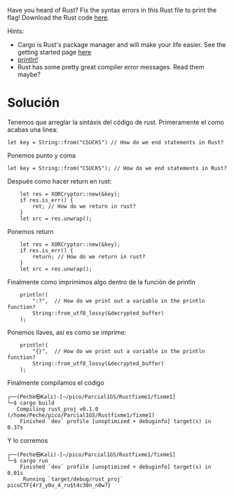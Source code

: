 Have you heard of Rust? Fix the syntax errors in this Rust file to print the flag! Download the Rust code [here](https://challenge-files.picoctf.net/c_verbal_sleep/3f0e13f541928f420d9c8c96b06d4dbf7b2fa18b15adbd457108e8c80a1f5883/fixme1.tar.gz).

Hints:
- Cargo is Rust's package manager and will make your life easier. See the getting started page [here](https://doc.rust-lang.org/book/ch01-03-hello-cargo.html)
- [println!](https://doc.rust-lang.org/std/macro.println.html)
- Rust has some pretty great compiler error messages. Read them maybe?

# Solución
Tenemos que arreglar la sintáxis del código de rust.
Primeramente el como acabas una linea:
```
let key = String::from("CSUCKS") // How do we end statements in Rust?
```
Ponemos punto y coma 
```
let key = String::from("CSUCKS"); // How do we end statements in Rust?
```
Después como hacer return en rust:
```
    let res = XORCryptor::new(&key);
    if res.is_err() {
        ret; // How do we return in rust?
    }
    let xrc = res.unwrap();
```
Ponemos return
```
    let res = XORCryptor::new(&key);
    if res.is_err() {
        return; // How do we return in rust?
    }
    let xrc = res.unwrap();
```
Finalmente como imprimimos algo dentro de la función de println
```
    println!(
        ":?",  // How do we print out a variable in the println function? 
        String::from_utf8_lossy(&decrypted_buffer)
    );
```
Ponemos llaves, así es como se imprime:
```
    println!(
        "{}",  // How do we print out a variable in the println function? 
        String::from_utf8_lossy(&decrypted_buffer)
    );
```
Finalmente compilamos el código 
```
┌──(Peche㉿Kali)-[~/pico/Parcial1GS/Rustfixme1/fixme1]
└─$ cargo build 
   Compiling rust_proj v0.1.0 (/home/Peche/pico/Parcial1GS/Rustfixme1/fixme1)
    Finished `dev` profile [unoptimized + debuginfo] target(s) in 0.37s
```
Y lo corremos
```
┌──(Peche㉿Kali)-[~/pico/Parcial1GS/Rustfixme1/fixme1]
└─$ cargo run  
    Finished `dev` profile [unoptimized + debuginfo] target(s) in 0.01s
     Running `target/debug/rust_proj`
picoCTF{4r3_y0u_4_ru$t4c30n_n0w?}
```